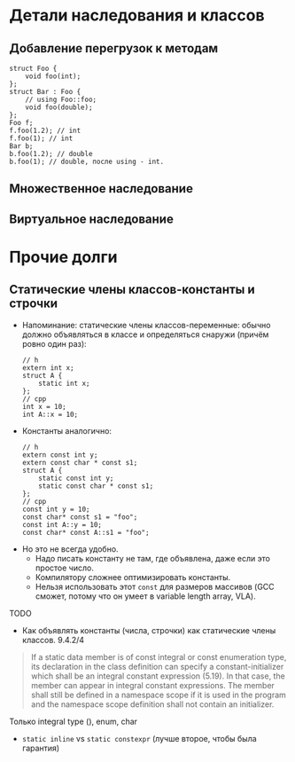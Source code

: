 # Детали наследования и классов
## Добавление перегрузок к методам
```
struct Foo {
    void foo(int);
};
struct Bar : Foo {
    // using Foo::foo;
    void foo(double);
};
Foo f;
f.foo(1.2); // int
f.foo(1); // int
Bar b;
b.foo(1.2); // double
b.foo(1); // double, после using - int.
```

## Множественное наследование
## Виртуальное наследование

# Прочие долги
## Статические члены классов-константы и строчки
* Напоминание: статические члены классов-переменные: обычно должно объявляться в классе
  и определяться снаружи (причём ровно один раз):
  ```
  // h
  extern int x;
  struct A {
      static int x;
  };
  // cpp
  int x = 10;
  int A::x = 10;
  ```
* Константы аналогично:
  ```
  // h
  extern const int y;
  extern const char * const s1;
  struct A {
      static const int y;
      static const char * const s1;
  };
  // cpp
  const int y = 10;
  const char* const s1 = "foo";
  const int A::y = 10;
  const char* const A::s1 = "foo";
  ```
* Но это не всегда удобно.
  * Надо писать константу не там, где объявлена, даже если это простое число.
  * Компилятору сложнее оптимизировать константы.
  * Нельзя использовать этот `const` для размеров массивов (GCC сможет, потому что
    он умеет в variable length array, VLA).

TODO

* Как объявлять константы (числа, строчки) как статические члены классов.
9.4.2/4
> If a static data member is of const integral or const enumeration type,
> its declaration in the class definition can specify a constant-initializer
> which shall be an integral constant expression (5.19). In that case, the
> member can appear in integral constant expressions. The member shall still
> be defined in a namespace scope if it is used in the program and the namespace scope definition shall not contain an initializer.

Только integral type (), enum, char

* `static inline` vs `static constexpr` (лучше второе, чтобы была гарантия)


